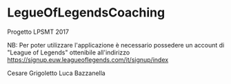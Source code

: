 # LegueOfLegendsCoaching

Progetto LPSMT 2017

NB: Per poter utilizzare l'applicazione è necessario possedere un account di "League of Legends" ottenibile all'indirizzo
https://signup.euw.leagueoflegends.com/it/signup/index

Cesare Grigoletto
Luca Bazzanella
